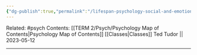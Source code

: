 ```yaml
---
{"dg-publish":true,"permalink":"/lifespan-psychology-social-and-emotional-development/"}
---
```


Related: #psych
Contents: [[TERM 2/Psych/Psychology Map of Contents\|Psychology Map of Contents]]
[[Classes\|Classes]]
Ted Tudor || 2023-05-12
***
